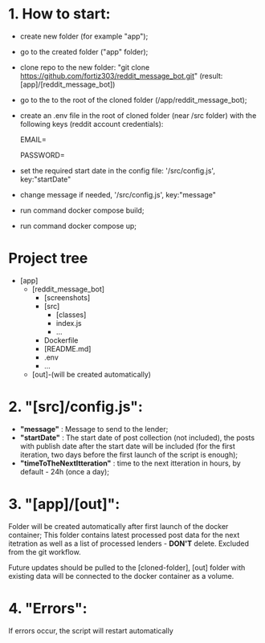 # 1. How to start:

- create new folder (for example "app");
- go to the created folder ("app" folder);
- clone repo to the new folder:
  "git clone https://github.com/fortiz303/reddit_message_bot.git"
  (result: [app]/[reddit_message_bot])
- go to the to the root of the cloned folder (/app/reddit_message_bot);
- create an .env file in the root of cloned folder (near /src folder) with the following keys (reddit account credentials):

  EMAIL=

  PASSWORD=

- set the required start date in the config file: '/src/config.js', key:"startDate"
- change message if needed, '/src/config.js', key:"message"
- run command docker compose build;
- run command docker compose up;

# Project tree

- [app]
  - [reddit_message_bot]
    - [screenshots]
    - [src]
      - [classes]
      - index.js
      - ...
    - Dockerfile
    - [README.md]
    - .env
    - ...
  - [out]-(will be created automatically)

# 2. "[src]/config.js":

- **"message"** : Message to send to the lender;
- **"startDate"** : The start date of post collection (not included), the posts with publish date after the start date will be included (for the first iteration, two days before the first launch of the script is enough);
- **"timeToTheNextItteration"** : time to the next itteration in hours, by default - 24h (once a day);

# 3. "[app]/[out]":

Folder will be created automatically after first launch of the docker container;
This folder contains latest processed post data for the next itetration as well as a list of processed lenders - **DON'T** delete. Excluded from the git workflow.

Future updates should be pulled to the [cloned-folder], [out] folder with existing data will be connected to the docker container as a volume.

# 4. "Errors":

If errors occur, the script will restart automatically
